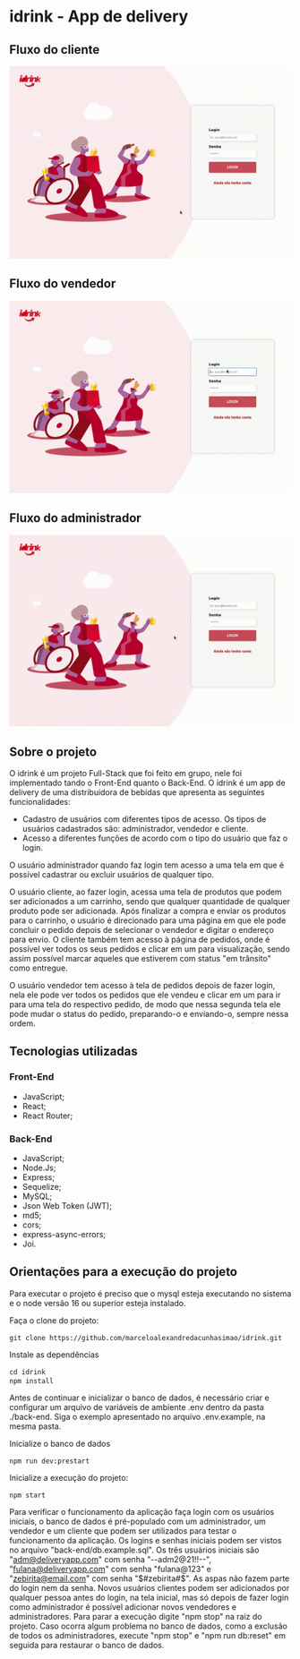 # idrink - App de delivery

## Fluxo do cliente

![Fluxo cliente](https://github.com/marceloalexandredacunhasimao/idrink/blob/main/images/fluxo-do-cliente.gif)

## Fluxo do vendedor

![Fluxo vendedor](https://github.com/marceloalexandredacunhasimao/idrink/blob/main/images/fluxo-do-vendedor.gif)

## Fluxo do administrador

![Fluxo administrador](https://github.com/marceloalexandredacunhasimao/idrink/blob/main/images/fluxo-do-administrador.gif)

## Sobre o projeto

O idrink é um projeto Full-Stack que foi feito em grupo, nele foi implementado tando o Front-End quanto o Back-End. O idrink é um app de delivery de uma distribuidora de bebidas que apresenta as seguintes funcionalidades:
* Cadastro de usuários com diferentes tipos de acesso. Os tipos de usuários cadastrados são: administrador, vendedor e cliente.
* Acesso a diferentes funções de acordo com o tipo do usuário que faz o login.

O usuário administrador quando faz login tem acesso a uma tela em que é possível cadastrar ou excluir usuários de qualquer tipo.

O usuário cliente, ao fazer login, acessa uma tela de produtos que podem ser adicionados a um carrinho, sendo que qualquer quantidade de qualquer produto pode ser adicionada. Após finalizar a compra e enviar os produtos para o carrinho, o usuário é direcionado para uma página em que ele pode concluir o pedido depois de selecionar o vendedor e digitar o endereço para envio. O cliente também tem acesso à página de pedidos, onde é possível ver todos os seus pedidos e clicar em um para visualização, sendo assim possível marcar aqueles que estiverem com status "em trânsito" como entregue.

O usuário vendedor tem acesso à tela de pedidos depois de fazer login, nela ele pode ver todos os pedidos que ele vendeu e clicar em um para ir para uma tela do respectivo pedido, de modo que nessa segunda tela ele pode mudar o status do pedido, 
preparando-o e enviando-o, sempre nessa ordem.

## Tecnologias utilizadas

### Front-End
* JavaScript;
* React;
* React Router;

### Back-End
* JavaScript;
* Node.Js;
* Express;
* Sequelize;
* MySQL;
* Json Web Token (JWT);
* md5;
* cors;
* express-async-errors;
* Joi.

## Orientações para a execução do projeto

Para executar o projeto é preciso que o mysql esteja executando no sistema e o node versão 16 ou superior esteja instalado.

Faça o clone do projeto:

    git clone https://github.com/marceloalexandredacunhasimao/idrink.git

Instale as dependências

    cd idrink
    npm install


Antes de continuar e inicializar o banco de dados, é necessário criar e configurar um arquivo de variáveis de ambiente .env dentro da pasta ./back-end. Siga o exemplo apresentado no arquivo .env.example, na mesma pasta.

Inicialize o banco de dados

    npm run dev:prestart

Inicialize a execução do projeto:

    npm start

Para verificar o funcionamento da aplicação faça login com os usuários iniciais, o banco de dados é pré-populado com um administrador, um vendedor e um cliente que podem ser utilizados para testar o funcionamento da aplicação. Os logins e senhas iniciais podem ser vistos no arquivo "back-end/db.example.sql". Os três usuários iniciais são "adm@deliveryapp.com" com senha "--adm2@21!!--", "fulana@deliveryapp.com" com senha "fulana@123" e "zebirita@email.com" com senha "\$#zebirita#$". As aspas não fazem parte do login nem da senha.
Novos usuários clientes podem ser adicionados por qualquer pessoa antes do login, na tela inicial, mas só depois de fazer login como administrador é possível adicionar novos vendedores e administradores.
Para parar a execução digite "npm stop" na raiz do projeto. Caso ocorra algum problema no banco de dados, como a exclusão de todos os administradores, execute "npm stop" e "npm run db:reset" em seguida para restaurar o banco de dados.